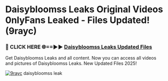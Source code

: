 # Daisybloomss Leaks Original Videos 0nlyFans Leaked - Files Updated! (9rayc)

<h3>🔴 CLICK HERE 🌐==►► <a href="https://tinyurl.com/2wckxsce" rel="nofollow">Daisybloomss Leaks Updated Files</a></h3>

Get Daisybloomss Leaks and all content. Now you can access all videos and pictures of Daisybloomss Leaks. New Updated Files 2025!

[![9rayc](https://i.imgur.com/AFduVYN.gif)](https://tinyurl.com/2wckxsce)
daisybloomss leak